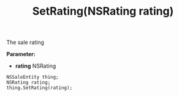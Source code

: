 ﻿---
uid: crmscript_ref_NSSaleEntity_SetRating
title: SetRating(NSRating rating)
intellisense: NSSaleEntity.SetRating
keywords: NSSaleEntity, GetRating
so.topic: reference
---

The sale rating

**Parameter:** 
 - **rating** NSRating

```crmscript
NSSaleEntity thing;
NSRating rating;
thing.SetRating(rating);
```


